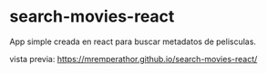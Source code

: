 # search-movies-react

App simple creada en react para buscar metadatos de pelisculas.

vista previa: 
https://mremperathor.github.io/search-movies-react/

